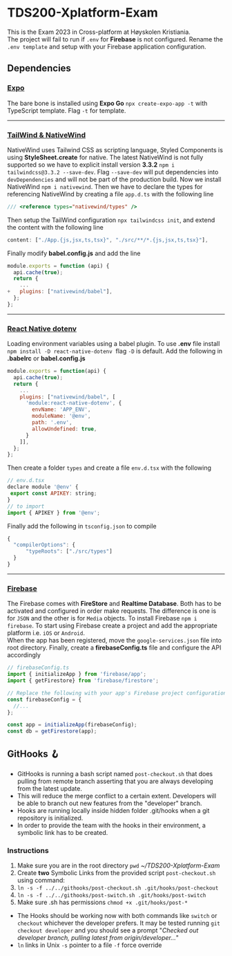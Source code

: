 # TDS200-Xplatform-Exam

This is the Exam 2023 in Cross-platform at Høyskolen Kristiania.<br />
The project will fail to run if `.env` for **Firebase** is not configured. Rename the `.env template` and setup with your Firebase application configuration.

## Dependencies

### [Expo](https://docs.expo.dev/)
The bare bone is installed using **Expo Go** `npx create-expo-app -t` with TypeScript template. Flag `-t` for template.&nbsp;&nbsp;<br />

---

### [TailWind & NativeWind](https://www.nativewind.dev/quick-starts/expo)
NativeWind uses Tailwind CSS as scripting language, Styled Components is using **StyleSheet.create** for native. The latest NativeWind is not fully supported so we have to explicit install version **3.3.2** `npm i tailwindcss@3.3.2 --save-dev`. Flag `--save-dev` will put dependencies into `devDependencies` and will not be part of the production build. Now we install NativeWind `npm i nativewind`.
Then we have to declare the types for referencing NativeWind by creating a file `app.d.ts` with the following line

```js
/// <reference types="nativewind/types" />
```
Then setup the TailWind configuration `npx tailwindcss init`, and extend the content with the following line

```js
content: ["./App.{js,jsx,ts,tsx}", "./src/**/*.{js,jsx,ts,tsx}"],
```

Finally modify **babel.config.js** and add the line
```js
module.exports = function (api) {
  api.cache(true);
  return {
    ...
+   plugins: ["nativewind/babel"],
  };
};
```
---
### [React Native dotenv](https://www.npmjs.com/package/react-native-dotenv)
Loading environment variables using a babel plugin. To use **.env** file install `npm install -D react-native-dotenv`&nbsp;&nbsp;flag `-D` is default.
Add the following in **.babelrc** or **babel.config.js**

```js
module.exports = function(api) {
  api.cache(true);
  return {
    ...
    plugins: ["nativewind/babel", [
      'module:react-native-dotenv', {
        envName: 'APP_ENV',
        moduleName: '@env',
        path: '.env',
        allowUndefined: true,
      }
    ]],
  };
};
```
Then create a folder `types` and create a file `env.d.tsx` with the following

```js
// env.d.tsx
declare module '@env' {
 export const APIKEY: string;
}
// to import
import { APIKEY } from '@env';
```
Finally add the following in `tsconfig.json` to compile
```js
{
  "compilerOptions": {
      "typeRoots": ["./src/types"]
  }
}
```
---
### [Firebase](https://firebase.google.com/docs/web/setup)
The Firebase comes with **FireStore** and **Realtime Database**. Both has to be activated and configured in order make requests. The difference is one is for `JSON` and the other is for `Media` objects. To install Firebase `npm i firebase`. To start using Firebase create a project and add the appropriate platform i.e. `iOS` or `Android`.&nbsp;&nbsp;<br />
When the app has been registered, move the `google-services.json` file into root directory. Finally, create a **firebaseConfig.ts** file and configure the API accordingly
```js
// firebaseConfig.ts
import { initializeApp } from 'firebase/app';
import { getFirestore} from 'firebase/firestore';

// Replace the following with your app's Firebase project configuration
const firebaseConfig = {
  //...
};

const app = initializeApp(firebaseConfig);
const db = getFirestore(app);
```

## GitHooks 🪝
 
- GitHooks is running a bash script named `post-checkout.sh` that does pulling from remote branch 
asserting that you are always developing from the latest update.
- This will reduce the merge conflict to a certain extent. 
Developers will be able to branch out new features from the "developer" branch.
- Hooks are running locally inside hidden folder .git/hooks when a git repository is initialized.
- In order to provide the team with the hooks in their environment, a symbolic link has to be created.

### Instructions
1. Make sure you are in the root directory `pwd`  *~/TDS200-Xplatform-Exam*
2. Create **two** Symbolic Links from the provided script `post-checkout.sh` using command: 
3. `ln -s -f ../../githooks/post-checkout.sh .git/hooks/post-checkout`
4. `ln -s -f ../../githooks/post-switch.sh .git/hooks/post-switch`<br />
5. Make sure .sh has permissions `chmod +x .git/hooks/post-*`

- The Hooks should be working now with both commands like `switch` or `checkout` whichever the developer prefers. It may be tested running `git checkout developer` and you should see a prompt "*Checked out developer branch, pulling latest from origin/developer...*"
- `ln` links in Unix `-s` pointer to a file `-f` force override <br />